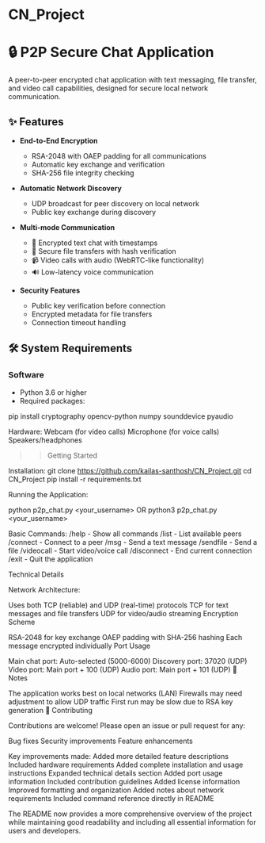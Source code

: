 # CN_Project

# 🔒 P2P Secure Chat Application

A peer-to-peer encrypted chat application with text messaging, file transfer, and video call capabilities, designed for secure local network communication.

## ✨ Features

- **End-to-End Encryption**
  - RSA-2048 with OAEP padding for all communications
  - Automatic key exchange and verification
  - SHA-256 file integrity checking

- **Automatic Network Discovery**
  - UDP broadcast for peer discovery on local network
  - Public key exchange during discovery

- **Multi-mode Communication**
  - 💬 Encrypted text chat with timestamps
  - 📁 Secure file transfers with hash verification
  - 📹 Video calls with audio (WebRTC-like functionality)
  - 🔊 Low-latency voice communication

- **Security Features**
  - Public key verification before connection
  - Encrypted metadata for file transfers
  - Connection timeout handling

## 🛠 System Requirements

### Software
- Python 3.6 or higher
- Required packages:

pip install cryptography opencv-python numpy sounddevice pyaudio



Hardware:
Webcam (for video calls)
Microphone (for voice calls)
Speakers/headphones


>>Getting Started

Installation:
git clone https://github.com/kailas-santhosh/CN_Project.git
cd CN_Project
pip install -r requirements.txt



Running the Application:

python p2p_chat.py <your_username> OR python3 p2p_chat.py <your_username>


Basic Commands:
/help               - Show all commands
/list               - List available peers
/connect <username> - Connect to a peer
/msg <message>      - Send a text message
/sendfile <path>    - Send a file
/videocall          - Start video/voice call
/disconnect         - End current connection
/exit               - Quit the application



Technical Details

Network Architecture:

Uses both TCP (reliable) and UDP (real-time) protocols
TCP for text messages and file transfers
UDP for video/audio streaming
Encryption Scheme

RSA-2048 for key exchange
OAEP padding with SHA-256 hashing
Each message encrypted individually
Port Usage

Main chat port: Auto-selected (5000-6000)
Discovery port: 37020 (UDP)
Video port: Main port + 100 (UDP)
Audio port: Main port + 101 (UDP)
📝 Notes

The application works best on local networks (LAN)
Firewalls may need adjustment to allow UDP traffic
First run may be slow due to RSA key generation
🤝 Contributing

Contributions are welcome! Please open an issue or pull request for any:

Bug fixes
Security improvements
Feature enhancements


Key improvements made:
Added more detailed feature descriptions
Included hardware requirements
Added complete installation and usage instructions
Expanded technical details section
Added port usage information
Included contribution guidelines
Added license information
Improved formatting and organization
Added notes about network requirements
Included command reference directly in README

The README now provides a more comprehensive overview of the project while maintaining good readability and including all essential information for users and developers.
